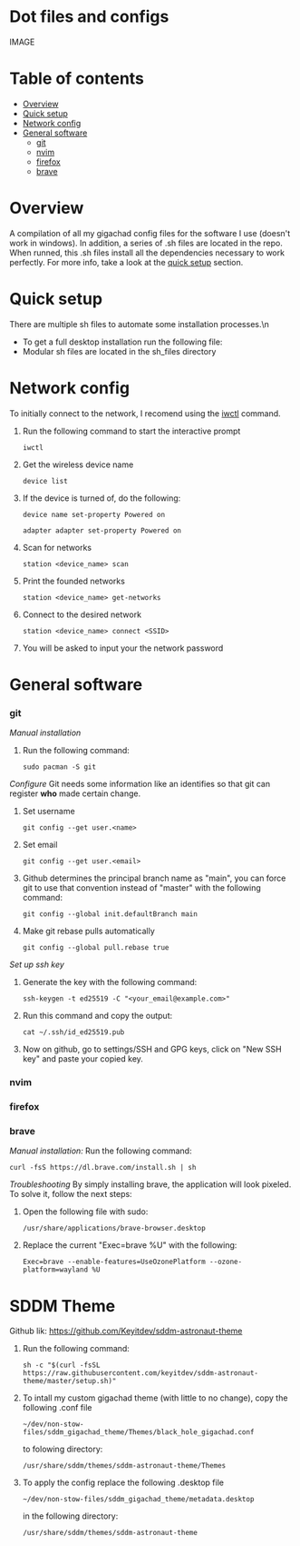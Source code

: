 # Dot files and configs
IMAGE

# Table of contents
- [Overview](#Overview)
- [Quick setup](#Quick-setup)
- [Network config](#Network-config)
- [General software](#General-software)
    - [git](#git)
    - [nvim](#nvim)
    - [firefox](#firefox)
    - [brave](#brave)

# Overview
A compilation of all my gigachad config files for the software I use (doesn't work in windows).
In addition, a series of .sh files are located in the repo. When runned, this .sh files install
all the dependencies necessary to work perfectly. For more info, take a look at the 
[quick setup](#Quick-setup) section.

# Quick setup
There are multiple sh files to automate some installation processes.\n
- To get a full desktop installation run the following file: 
- Modular sh files are located in the sh_files directory

# Network config
To initially connect to the network, I recomend using the 
[iwctl](https://wiki.archlinux.org/title/Iwd) command.
1. Run the following command to start the interactive prompt
    ```
    iwctl
    ```
2. Get the wireless device name
    ```
    device list
    ```
3. If the device is turned of, do the following:
    ```
    device name set-property Powered on
    ```
    ```
    adapter adapter set-property Powered on
    ```
4. Scan for networks
    ```
    station <device_name> scan
    ```
5. Print the founded networks
    ```
    station <device_name> get-networks
    ```
6. Connect to the desired network
    ```
    station <device_name> connect <SSID>

    ```
7. You will be asked to input your the network password


# General software

### git
*Manual installation*
1. Run the following command:
    ```
    sudo pacman -S git
    ```
*Configure*
Git needs some information like an identifies so that git can register **who**
made certain change.
1. Set username
    ```
    git config --get user.<name>
    ```
2. Set email
    ```
    git config --get user.<email>
    ```
3. Github determines the principal branch name as "main", you can force git to use that convention 
instead of "master" with the following command:
    ```
    git config --global init.defaultBranch main
    ```
4. Make git rebase pulls automatically
    ```
    git config --global pull.rebase true
    ```
*Set up ssh key*
1. Generate the key with the following command:
    ```
    ssh-keygen -t ed25519 -C "<your_email@example.com>"
    ```
2. Run this command and copy the output:
    ```
    cat ~/.ssh/id_ed25519.pub
    ```
3. Now on github, go to settings/SSH and GPG keys, click on "New SSH key" and paste your copied key.

### nvim

### firefox

### brave
*Manual installation:*
Run the following command:
```
curl -fsS https://dl.brave.com/install.sh | sh
```

*Troubleshooting*
By simply installing brave, the application will look pixeled.
To solve it, follow the next steps:
1. Open the following file with sudo:
    ```
    /usr/share/applications/brave-browser.desktop
    ```
2. Replace the current "Exec=brave %U" with the following:
    ```
    Exec=brave --enable-features=UseOzonePlatform --ozone-platform=wayland %U
    ```

# SDDM Theme
Github lik: https://github.com/Keyitdev/sddm-astronaut-theme
1. Run the following command:
    ```
    sh -c "$(curl -fsSL https://raw.githubusercontent.com/keyitdev/sddm-astronaut-theme/master/setup.sh)"
    ```
2. To intall my custom gigachad theme (with little to no change), copy the following .conf file
    ```
    ~/dev/non-stow-files/sddm_gigachad_theme/Themes/black_hole_gigachad.conf
    ```
    to folowing directory:
    ```
    /usr/share/sddm/themes/sddm-astronaut-theme/Themes
    ```

3. To apply the config replace the following .desktop file
    ```
    ~/dev/non-stow-files/sddm_gigachad_theme/metadata.desktop
    ```
    in the following directory:
    ```
    /usr/share/sddm/themes/sddm-astronaut-theme
    ```
